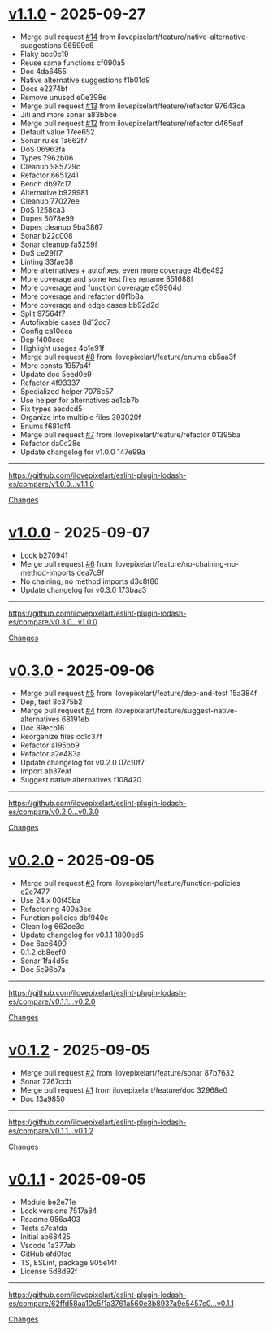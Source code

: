 <a id="v1.1.0"></a>
# [v1.1.0](https://github.com/ilovepixelart/eslint-plugin-lodash-es/releases/tag/v1.1.0) - 2025-09-27

- Merge pull request [#14](https://github.com/ilovepixelart/eslint-plugin-lodash-es/issues/14) from ilovepixelart/feature/native-alternative-sudgestions  96599c6
- Flaky  bcc0c19
- Reuse same functions  cf090a5
- Doc  4da6455
- Native alternative suggestions  f1b01d9
- Docs  e2274bf
- Remove unused  e0e398e
- Merge pull request [#13](https://github.com/ilovepixelart/eslint-plugin-lodash-es/issues/13) from ilovepixelart/feature/refactor  97643ca
- Jiti and more sonar  a83bbce
- Merge pull request [#12](https://github.com/ilovepixelart/eslint-plugin-lodash-es/issues/12) from ilovepixelart/feature/refactor  d465eaf
- Default value  17ee652
- Sonar rules  1a662f7
- DoS  06963fa
- Types  7962b06
- Cleanup  985729c
- Refactor  6651241
- Bench  db97c17
- Alternative  b929981
- Cleanup  77027ee
- DoS  1258ca3
- Dupes  5078e99
- Dupes cleanup  9ba3867
- Sonar  b22c008
- Sonar cleanup  fa5259f
- DoS  ce29ff7
- Linting  33fae38
- More alternatives + autofixes, even more coverage  4b6e492
- More coverage and some test files rename  851688f
- More coverage and function coverage  e59904d
- More coverage and refactor  d0f1b8a
- More coverage and edge cases  bb92d2d
- Split  97564f7
- Autofixable cases  8d12dc7
- Config  ca10eea
- Dep  f400cee
- Highlight usages  4b1e91f
- Merge pull request [#8](https://github.com/ilovepixelart/eslint-plugin-lodash-es/issues/8) from ilovepixelart/feature/enums  cb5aa3f
- More consts  1957a4f
- Update doc  5eed0e9
- Refactor  4f93337
- Specialized helper  7076c57
- Use helper for alternatives  ae1cb7b
- Fix types  aecdcd5
- Organize into multiple files  393020f
- Enums  f681df4
- Merge pull request [#7](https://github.com/ilovepixelart/eslint-plugin-lodash-es/issues/7) from ilovepixelart/feature/refactor  01395ba
- Refactor  da0c28e
- Update changelog for v1.0.0  147e99a

---

https://github.com/ilovepixelart/eslint-plugin-lodash-es/compare/v1.0.0...v1.1.0

[Changes][v1.1.0]


<a id="v1.0.0"></a>
# [v1.0.0](https://github.com/ilovepixelart/eslint-plugin-lodash-es/releases/tag/v1.0.0) - 2025-09-07

- Lock  b270941
- Merge pull request [#6](https://github.com/ilovepixelart/eslint-plugin-lodash-es/issues/6) from ilovepixelart/feature/no-chaining-no-method-imports  dea7c9f
- No chaining, no method imports  d3c8f86
- Update changelog for v0.3.0  173baa3

---

https://github.com/ilovepixelart/eslint-plugin-lodash-es/compare/v0.3.0...v1.0.0

[Changes][v1.0.0]


<a id="v0.3.0"></a>
# [v0.3.0](https://github.com/ilovepixelart/eslint-plugin-lodash-es/releases/tag/v0.3.0) - 2025-09-06

- Merge pull request [#5](https://github.com/ilovepixelart/eslint-plugin-lodash-es/issues/5) from ilovepixelart/feature/dep-and-test  15a384f
- Dep, test  8c375b2
- Merge pull request [#4](https://github.com/ilovepixelart/eslint-plugin-lodash-es/issues/4) from ilovepixelart/feature/suggest-native-alternatives  68191eb
- Doc  89ecb16
- Reorganize files  cc1c37f
- Refactor  a195bb9
- Refactor  a2e483a
- Update changelog for v0.2.0  07c10f7
- Import  ab37eaf
- Suggest native alternatives  f108420

---

https://github.com/ilovepixelart/eslint-plugin-lodash-es/compare/v0.2.0...v0.3.0

[Changes][v0.3.0]


<a id="v0.2.0"></a>
# [v0.2.0](https://github.com/ilovepixelart/eslint-plugin-lodash-es/releases/tag/v0.2.0) - 2025-09-05

- Merge pull request [#3](https://github.com/ilovepixelart/eslint-plugin-lodash-es/issues/3) from ilovepixelart/feature/function-policies  e2e7477
- Use 24.x  08f45ba
- Refactoring  499a3ee
- Function policies  dbf940e
- Clean log  662ce3c
- Update changelog for v0.1.1  1800ed5
- Doc  6ae6490
- 0.1.2  cb8eef0
- Sonar  1fa4d5c
- Doc  5c96b7a

---

https://github.com/ilovepixelart/eslint-plugin-lodash-es/compare/v0.1.1...v0.2.0

[Changes][v0.2.0]


<a id="v0.1.2"></a>
# [v0.1.2](https://github.com/ilovepixelart/eslint-plugin-lodash-es/releases/tag/v0.1.2) - 2025-09-05

- Merge pull request [#2](https://github.com/ilovepixelart/eslint-plugin-lodash-es/issues/2) from ilovepixelart/feature/sonar  87b7632
- Sonar  7267ccb
- Merge pull request [#1](https://github.com/ilovepixelart/eslint-plugin-lodash-es/issues/1) from ilovepixelart/feature/doc  32968e0
- Doc  13a9850

---

https://github.com/ilovepixelart/eslint-plugin-lodash-es/compare/v0.1.1...v0.1.2

[Changes][v0.1.2]


<a id="v0.1.1"></a>
# [v0.1.1](https://github.com/ilovepixelart/eslint-plugin-lodash-es/releases/tag/v0.1.1) - 2025-09-05

- Module  be2e71e
- Lock versions  7517a84
- Readme  956a403
- Tests  c7cafda
- Initial  ab68425
- Vscode  1a377ab
- GitHub  efd0fac
- TS, ESLint, package  905e14f
- License  5d8d92f

---

https://github.com/ilovepixelart/eslint-plugin-lodash-es/compare/62ffd58aa10c5f1a3761a560e3b8937a9e5457c0...v0.1.1

[Changes][v0.1.1]


[v1.1.0]: https://github.com/ilovepixelart/eslint-plugin-lodash-es/compare/v1.0.0...v1.1.0
[v1.0.0]: https://github.com/ilovepixelart/eslint-plugin-lodash-es/compare/v0.3.0...v1.0.0
[v0.3.0]: https://github.com/ilovepixelart/eslint-plugin-lodash-es/compare/v0.2.0...v0.3.0
[v0.2.0]: https://github.com/ilovepixelart/eslint-plugin-lodash-es/compare/v0.1.2...v0.2.0
[v0.1.2]: https://github.com/ilovepixelart/eslint-plugin-lodash-es/compare/v0.1.1...v0.1.2
[v0.1.1]: https://github.com/ilovepixelart/eslint-plugin-lodash-es/tree/v0.1.1

<!-- Generated by https://github.com/rhysd/changelog-from-release v3.9.0 -->
